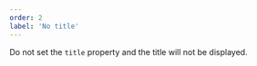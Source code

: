 ```yaml
---
order: 2
label: 'No title'
---
```


Do not set the `title` property and the title will not be displayed.
